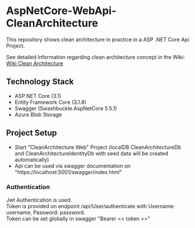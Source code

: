 # AspNetCore-WebApi-CleanArchitecture  

This repository shows clean architecture in practice in a ASP .NET Core Api Project.  

See detailed Information regarding clean architecture concept in the Wiki:  
[Wiki Clean Architecture](https://github.com/AndiHahn/AspNetCore-WebApi-CleanArchitecture/wiki)  

## Technology Stack  
- ASP.NET Core (3.1)  
- Entity Framework Core (3.1.8)  
- Swagger (Swashbuckle.AspNetCore 5.5.1)  
- Azure Blob Storage  

## Project Setup
- Start "CleanArchitecture.Web" Project (localDB CleanArchitectureDb and CleanArchitectureIdentityDb with seed data will be created automatically)  
- Api can be used via swagger documentation on "https://localhost:5001/swagger/index.html"  

### Authentication  
Jwt Authentication is used.  
Token is provided on endpoint /api/User/authenticate with Username: username, Password: password.  
Token can be set globally in swagger "Bearer << token >>"